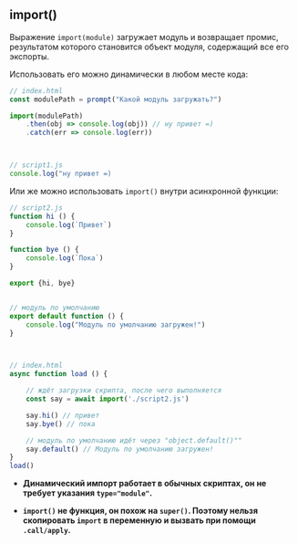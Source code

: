 ## import()

Выражение `import(module)` загружает модуль и возвращает промис, результатом которого становится объект модуля, содержащий все его экспорты.

Использовать его можно динамически в любом месте кода:

```javascript
// index.html
const modulePath = prompt("Какой модуль загружать?")

import(modulePath)
    .then(obj => console.log(obj)) // ну привет =)
    .catch(err => console.log(err))



// script1.js
console.log("ну привет =)
```

Или же можно использовать `import()` внутри асинхронной функции:

```javascript
// script2.js 
function hi () {
    console.log(`Привет`)
}

function bye () {
    console.log(`Пока`)
}

export {hi, bye}


// модуль по умолчанию
export default function () {
    console.log("Модуль по умолчанию загружен!")
}



// index.html
async function load () {

    // ждёт загрузки скрипта, после чего выполняется
    const say = await import('./script2.js')

    say.hi() // привет
    say.bye() // пока

    // модуль по умолчанию идёт через "object.default()""
    say.default() // Модуль по умолчанию загружен!
}
load()
```

* **Динамический импорт работает в обычных скриптах, он не требует указания `type="module"`.**

* **`import()` не функция, он похож на `super()`. Поэтому нельзя скопировать `import` в переменную и вызвать при помощи `.call/apply`.**
